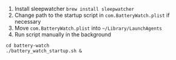 1. Install sleepwatcher `brew install sleepwatcher`
2. Change path to the startup script in `com.BatteryWatch.plist` if necessary
3. Move `com.BatteryWatch.plist` into `~/Library/LaunchAgents`
4. Run script manually in the background
```shell
cd battery-watch
./battery_watch_startup.sh &
```